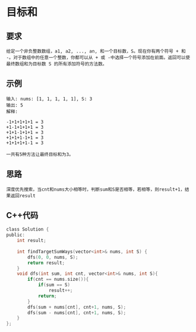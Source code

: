 # 目标和
## 要求
    给定一个非负整数数组，a1, a2, ..., an, 和一个目标数，S。现在你有两个符号 + 和 -。对于数组中的任意一个整数，你都可以从 + 或 -中选择一个符号添加在前面。返回可以使最终数组和为目标数 S 的所有添加符号的方法数。
## 示例
    输入: nums: [1, 1, 1, 1, 1], S: 3
    输出: 5
    解释: 
    
    -1+1+1+1+1 = 3
    +1-1+1+1+1 = 3
    +1+1-1+1+1 = 3
    +1+1+1-1+1 = 3
    +1+1+1+1-1 = 3
    
    一共有5种方法让最终目标和为3。
    
## 思路
    深度优先搜索，当cnt和nums大小相等时，判断sum和S是否相等，若相等，则result+1，结果返回result
    
## C++代码

```c
class Solution {
public:
    int result;
    
    int findTargetSumWays(vector<int>& nums, int S) {
        dfs(0, 0, nums, S);
        return result;
    }
    void dfs(int sum, int cnt, vector<int>& nums, int S){
        if(cnt == nums.size()){
            if(sum == S)
                result++;
            return;
        }
        dfs(sum + nums[cnt], cnt+1, nums, S);
        dfs(sum - nums[cnt], cnt+1, nums, S);
    }
};
```